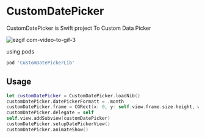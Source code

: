 # CustomDatePicker
CustomDatePicker is Swift project To Custom Data Picker 


![ezgif com-video-to-gif-3](https://user-images.githubusercontent.com/11280137/60896019-e3dfc380-a265-11e9-8bb0-97e8466ad0d8.gif)


using pods

```bash
pod 'CustomDatePickerLib' 
```


## Usage

```swift
let customDatePicker = CustomDatePicker.loadNib()
customDatePicker.datePickerFormatt = .month
customDatePicker.frame = CGRect(x: 0, y: self.view.frame.size.height, width: self.view.frame.size.width, height: 300)
customDatePicker.delegate = self
self.view.addSubview(customDatePicker)
customDatePicker.setupDatePickerView()
customDatePicker.animateShow()
```
